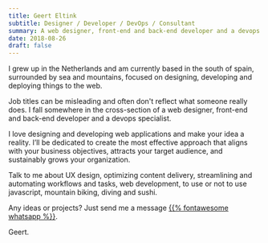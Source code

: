 ```yaml
---
title: Geert Eltink
subtitle: Designer / Developer / DevOps / Consultant
summary: A web designer, front-end and back-end developer and a devops specialist. Ready to make your idea a reality.
date: 2018-08-26
draft: false
---
```


I grew up in the Netherlands and am currently based in the south of spain,
surrounded by sea and mountains, focused on designing, developing and
deploying things to the web.

Job titles can be misleading and often don't reflect what someone really
does. I fall somewhere in the cross-section of a web designer, front-end
and back-end developer and a devops specialist.

I love designing and developing web applications and make your idea a reality.
I’ll be dedicated to create the most effective approach that aligns with your
business objectives, attracts your target audience, and sustainably grows your
organization.

Talk to me about UX design, optimizing content delivery, streamlining and
automating workflows and tasks, web development, to use or not to use
javascript, mountain biking, diving and sushi.

Any ideas or projects? Just send me a message
<a href="https://wa.me/34673288434" aria-label="WhatsApp">{{% fontawesome whatsapp %}}</a>.

Geert.
